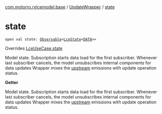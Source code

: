 [com.motorro.rxlcemodel.base](../index.md) / [UpdateWrapper](index.md) / [state](./state.md)

# state

`open val state: `[`Observable`](http://reactivex.io/RxJava/3.x/javadoc/io/reactivex/rxjava3/core/Observable.html)`<`[`LceState`](../-lce-state/index.md)`<`[`DATA`](index.md#DATA)`>>`

Overrides [LceUseCase.state](../-lce-use-case/state.md)

Model state. Subscription starts data load for the first subscriber.
Whenever last subscriber cancels, the model unsubscribes internal components for data updates
Wrapper mixes the [upstream](#) emissions with update operation status.

**Getter**

Model state. Subscription starts data load for the first subscriber.
Whenever last subscriber cancels, the model unsubscribes internal components for data updates
Wrapper mixes the [upstream](#) emissions with update operation status.

